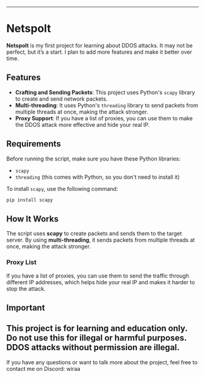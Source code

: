 ---
# Netspolt

**Netspolt** is my first project for learning about DDOS attacks. It may not be perfect, but it’s a start. I plan to add more features and make it better over time.

## Features

- **Crafting and Sending Packets**: This project uses Python's `scapy` library to create and send network packets.
- **Multi-threading**: It uses Python's `threading` library to send packets from multiple threads at once, making the attack stronger.
- **Proxy Support**: If you have a list of proxies, you can use them to make the DDOS attack more effective and hide your real IP.

## Requirements

Before running the script, make sure you have these Python libraries:

- `scapy`
- `threading` (this comes with Python, so you don't need to install it)

To install `scapy`, use the following command:

```bash
pip install scapy
```

## How It Works

The script uses **scapy** to create packets and sends them to the target server. By using **multi-threading**, it sends packets from multiple threads at once, making the attack stronger.

### Proxy List

If you have a list of proxies, you can use them to send the traffic through different IP addresses, which helps hide your real IP and makes it harder to stop the attack.

## Important

## This project is for learning and education only. **Do not use this for illegal or harmful purposes.** DDOS attacks without permission are illegal.

If you have any questions or want to talk more about the project, feel free to contact me on Discord: wiraa
